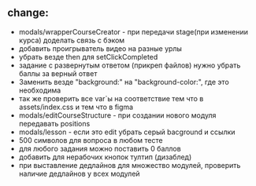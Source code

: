 ## change:

-   modals/wrapperCourseCreator - при передачи stage(при изменении курса) доделать связь с бэком
-   добавить проигрыватель видео на разные урлы
-   убрать везде then для setClickCompleted
-   задание с развернутым ответом (прикреп файлов) нужно убрать баллы за верный ответ
-   Заменить везде "background:" на "background-color:", где это необходима
-   так же проверить все var`ы на соответствие тем что в assets/index.css и тем что в figma
-   modals/editCourseStructure - при создании нового модуля передавать positions
-   modals/lesson - если это edit убрать серый bacground и ссылки
-   500 символов для вопроса в любом тесте
-   для любого задания можно поставить 0 баллов
-   добавить для нерабочих кнопок тултип (дизаблед)
-   при выставление дедлайнов для множество модулей, проверить наличие дедлайнов у всех модулей
